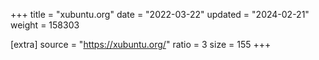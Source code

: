 +++
title = "xubuntu.org"
date = "2022-03-22"
updated = "2024-02-21"
weight = 158303

[extra]
source = "https://xubuntu.org/"
ratio = 3
size = 155
+++
